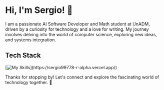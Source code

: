 # Hi, I'm Sergio! 👋

I am a passionate AI Software Developer and Math student at UnADM, driven by a curiosity for technology and a love for writing. My journey involves delving into the world of computer science, exploring new ideas, and systems integration.

## Tech Stack
[![My Skills](https://skillicons.dev/icons?i=anaconda,arch,atom,aws,bash,bitbucket,bootstrap,c,cpp,css,discord,docker,express,fastapi,figma,firebase,flask,gcp,git,github,githubactions,gmail,graphql,heroku,html,js,jenkins,jest,latex,linkedin,linux,md,matlab,mongodb,mysql,nestjs,nodejs,notion,npm,obsidian,octave,postgres,postman,powershell,prisma,pug,qt,r,react,redux,sass,sqlite,styledcomponents,sublime,sklearn,sequelize,svg,tailwind,tensorflow,ts,ubuntu,vercel,vim,vite,vscode,vscodium,webpack,windows,yarn,)](https://sergio99778-r-alpha.vercel.app/)

Thanks for stopping by! Let's connect and explore the fascinating world of technology together. 🚀



<!--

Here are some ideas to get you started:

- 🔭 I’m currently working on ...
- 🌱 I’m currently learning ...
- 👯 I’m looking to collaborate on ...
- 🤔 I’m looking for help with ...
- 💬 Ask me about ...
- 📫 How to reach me: ...
- 😄 Pronouns: ...
- ⚡ Fun fact: ...
-->
